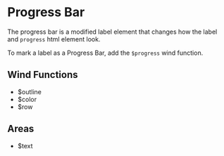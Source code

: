 # Progress Bar

The progress bar is a modified label element that changes how the label and
`progress` html element look.

To mark a label as a Progress Bar, add the `$progress` wind function.

## Wind Functions
- $outline
- $color
- $row

## Areas
- $text

[component.md : ../examples/progress.html :]: #
